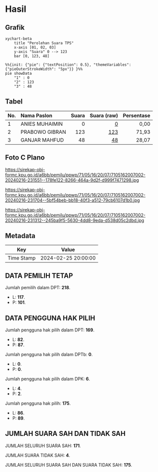 # Hasil

## Grafik

```mermaid
xychart-beta
    title "Perolehan Suara TPS"
    x-axis [01, 02, 03]
    y-axis "Suara" 0 --> 123
    bar [0, 123, 48]
```

```mermaid
%%{init: {"pie": {"textPosition": 0.5}, "themeVariables": {"pieOuterStrokeWidth": "5px"}} }%%
pie showData
    "1" : 0
    "2" : 123
    "3" : 48
```

## Tabel

| No. | Nama Paslon    | Suara | Suara (raw) | Persentase |
|:--- |:-------------- | -----:| -----------:| ----------:|
| 1   | ANIES MUHAIMIN | 0     | [0][p-1]    | 0,00       |
| 2   | PRABOWO GIBRAN | 123   | [123][p-2]  | 71,93      |
| 3   | GANJAR MAHFUD  | 48    | [48][p-3]   | 28,07      |


[p-1]: https://github.com/gigit-pemilu/pemilu-2024-71-sulawesi-utara/blob/main/pilpres/hitung-suara/sub/71-sulawesi-utara/sub/05-minahasa-selatan/sub/16-maesaan/sub/2007-kinamang/sub/002-tps/sub/paslon-1.txt
[p-2]: https://github.com/gigit-pemilu/pemilu-2024-71-sulawesi-utara/blob/main/pilpres/hitung-suara/sub/71-sulawesi-utara/sub/05-minahasa-selatan/sub/16-maesaan/sub/2007-kinamang/sub/002-tps/sub/paslon-2.txt
[p-3]: https://github.com/gigit-pemilu/pemilu-2024-71-sulawesi-utara/blob/main/pilpres/hitung-suara/sub/71-sulawesi-utara/sub/05-minahasa-selatan/sub/16-maesaan/sub/2007-kinamang/sub/002-tps/sub/paslon-3.txt

## Foto C Plano

https://sirekap-obj-formc.kpu.go.id/a6bb/pemilu/ppwp/71/05/16/20/07/7105162007002-20240216-231551--178fe122-8266-464a-9d2f-d999f7471298.jpg

https://sirekap-obj-formc.kpu.go.id/a6bb/pemilu/ppwp/71/05/16/20/07/7105162007002-20240216-231704--5bf54beb-bb18-40f3-a512-79cb6107d1b0.jpg

https://sirekap-obj-formc.kpu.go.id/a6bb/pemilu/ppwp/71/05/16/20/07/7105162007002-20240216-231312--245ba9f5-5630-4dd8-9eda-d538d05c2dbd.jpg


## Metadata

| Key        | Value               |
| ---------- | ------------------- |
| Time Stamp | 2024-02-25 20:00:00 |


## DATA PEMILIH TETAP

Jumlah pemilih dalam DPT: **218**.
 * L: **117**.
 * P: **101**.

## DATA PENGGUNA HAK PILIH

Jumlah pengguna hak pilih dalam DPT: **169**.
 * L: **82**.
 * P: **87**.

Jumlah pengguna hak pilih dalam DPTb: **0**.
 * L: **0**.
 * P: **0**.

Jumlah pengguna hak pilih dalam DPK: **6**.
 * L: **4**.
 * P: **2**.

Jumlah pengguna hak pilih: **175**.
 * L: **86**.
 * P: **89**.

## JUMLAH SUARA SAH DAN TIDAK SAH

JUMLAH SELURUH SUARA SAH: **171**.

JUMLAH SUARA TIDAK SAH: **4**.

JUMLAH SELURUH SUARA SAH DAN SUARA TIDAK SAH: **175**.


